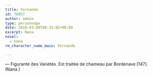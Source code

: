```yaml
---
title: Fernande
id: 76857
author: admin
type: personnage
date: 2010-03-08T08:33:02+00:00
excerpt: Nana
novel:
  - nana
rm_character_name_main: Fernande

---
```

— Figurante des Variétés. Est traitée de chameau par Bordenave [147]. (Nana.)